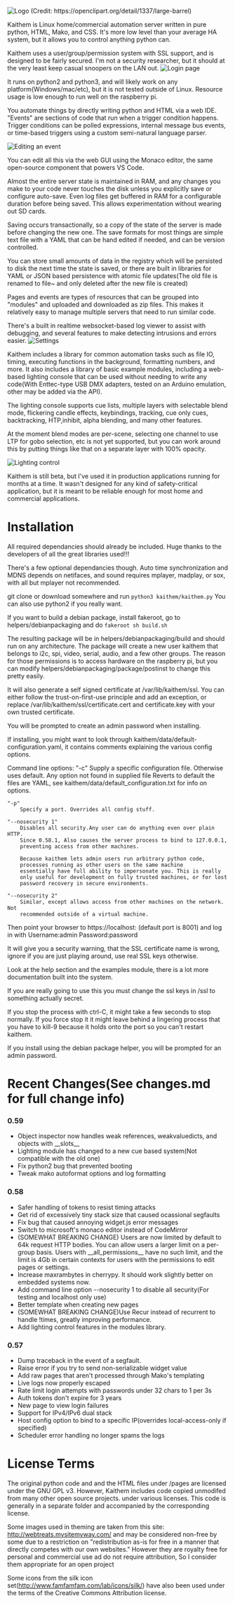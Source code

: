 ![Logo (Credit: https://openclipart.org/detail/1337/large-barrel)](img/logo.jpg)

Kaithem is Linux home/commercial automation server written in pure python, HTML, Mako, and CSS. It's more low level than your average HA system, but it allows you to control anything python can.

Kaithem uses a user/group/permission system with SSL support, and is designed to be fairly secured.
I'm not a security researcher, but it should at the very least keep casual snoopers on the LAN out.
![Login page](screenshots/login.png)


It runs on python2 and python3, and will likely work on any platform(Windows/mac/etc), but it is not tested outside of Linux. Resource usage is low enough to run well on the raspberry pi.

You automate things by directly writing python and HTML via a web IDE. "Events" are sections of code that run when a trigger condition happens. Trigger conditions can be polled expressions, internal message bus
events, or time-based triggers using a custom semi-natural language parser.

![Editing an event](screenshots/edit-event.jpg)

You can edit all this via the web GUI using the Monaco editor, the same open-source component that powers
VS Code.

Almost the entire server state is maintained in RAM, and any changes you make to your code never touches the disk unless you explicitly save or configure auto-save. Even log files get buffered in RAM for a configurable duration before being saved. This allows experimentation without wearing out SD cards.

Saving occurs transactionally, so a copy of the state of the server is made before changing the new one. The save formats for most things are simple text file with a YAML that can be hand edited if needed, and can be version controlled.



You can store small amounts of data in the registry which will be persisted to disk the next time the state is saved, or there are built in libraries for YAML or JSON based persistence with atomic file updates(The old file is renamed to file~ and only deleted after the new file is created)

Pages and events are types of resources that can be grouped into "modules" and uploaded and downloaded as zip files. This makes it relatively easy to manage multiple servers that need to run similar code.

There's a built in realtime websocket-based log viewer to assist with debugging, and several features to
make detecting intrusions and errors easier.
![Settings](screenshots/settings.jpg)

Kaithem includes a library for common automation tasks such as file IO, timing, executing functions in the background, formatting numbers, and more. It also includes a library of basic example modules, including a
web-based lighting console that can be used without needing to write any code(With Enttec-type USB DMX adapters, tested on an Arduino emulation, other may be added via the API).

The lighting console supports cue lists, multiple layers with selectable blend mode, flickering candle effects, keybindings, tracking, cue only cues, backtracking, HTP,inhibit, alpha blending, and many other features.

At the moment blend modes are per-scene, selecting one channel to use LTP for gobo selection, etc is not yet supported, but you can work around this by putting things like that on a separate layer with 100% opacity.

![Lighting control](screenshots/lighting.jpg)

Kaithem is still beta, but I've used it in production applications running for months at a time. It wasn't
designed for any kind of safety-critical application, but it is meant to be reliable enough for most home and commercial applications.

Installation
============

All required dependancies should already be included. Huge thanks to the developers of all the great libraries used!!!

There's a few optional dependancies though. Auto time synchronization and MDNS depends on netifaces, and sound requires mplayer, madplay, or sox, with all but mplayer not recommended.

git clone or download somewhere and run `python3 kaithem/kaithem.py`
You can also use python2 if you really want.

If you want to build a debian package, install fakeroot, go to helpers/debianpackaging and do
`fakeroot sh build.sh`

The resulting package will be in helpers/debianpackaging/build and should run on any architecture.
The package will create a new user kaithem that belongs to i2c, spi, video, serial, audio, and a few other
groups. The reason for those permissions is to access hardware on the raspberry pi, but you can
modify helpers/debianpackaging/package/postinst to change this pretty easily.

It will also generate a self signed certificate at /var/lib/kaithem/ssl. You can either follow the trust-on-first-use principle and add an exception, or replace /var/lib/kaithem/ssl/certificate.cert and
certificate.key with your own trusted certificate.

You will be prompted to create an admin password when installing.

If installing, you might want to look through kaithem/data/default-configuration.yaml, it contains
comments explaining the various config options.

Command line options:
    "-c"
        Supply a specific configuration file. Otherwise uses default. Any option not found in supplied file
        Reverts to default the files are YAML, see kaithem/data/default_configuration.txt for info on options.

    "-p"
        Specify a port. Overrides all config stuff.

    "--nosecurity 1"
        Disables all security.Any user can do anything even over plain HTTP. 
        Since 0.58.1, Also causes the server process to bind to 127.0.0.1, 
        preventing access from other machines.

        Because kaithem lets admin users run arbitrary python code,
        processes running as other users on the same machine
        essentially have full ability to impersonate you. This is really
        only useful for development on fully trusted machines, or for lost
        password recovery in secure environments.

    "--nosecurity 2"
        Similar, except allows access from other machines on the network. Not
        recommended outside of a virtual machine.

Then point your browser to https://localhost:<yourport> (default port is 8001)
and log in with Username:admin Password:password

It will give you a security warning, that the SSL certificate name is wrong,
ignore if you are just playing around, use real SSL keys otherwise.

Look at the help section and the examples module, there is a lot more documentation built into the system.

If you are really going to use this you must change the ssl keys in /ssl to something actually secret.

If you stop the process with ctrl-C, it might take a few seconds to stop normally.
If you force stop it it might leave behind a lingering process that you have to kill-9 because it holds onto the port so you can't restart kaithem.


If you install using the debian package helper, you will be prompted for an admin password.

Recent Changes(See changes.md for full change info)
=============
### 0.59

-   Object inspector now handles weak references, weakvaluedicts, and objects with \_\_slots\_\_
-   Lighting module has changed to a new cue based system(Not compatible with the old one)
-   Fix python2 bug that prevented booting
-   Tweak mako autoformat options and log formatting

### 0.58

-   Safer handling of tokens to resist timing attacks
-   Get rid of excessively tiny stack size that caused ocassional segfaults
-   Fix bug that caused annoying widget.js error messages
-   Switch to microsoft's monaco editor instead of CodeMirror
-   (SOMEWHAT BREAKING CHANGE) Users are now limited by default to 64k request HTTP bodies. You can allow users a larger limit on a per-group basis. Users with \_\_all\_permissions\_\_ have no such limit, and the limit is 4Gb in certain contexts for users with the permissions to edit pages or settings.
-   Increase maxrambytes in cherrypy. It should work slightly better on embedded systems now.
-   Add command line option --nosecurity 1 to disable all security(For testing and localhost only use)
-   Better template when creating new pages
-   (SOMEWHAT BREAKING CHANGE)Use Recur instead of recurrent to handle !times, greatly improving performance.
-   Add lighting control features in the modules library.

### 0.57

-   Dump traceback in the event of a segfault.
-   Raise error if you try to send non-serializable widget value
-   Add raw pages that aren't processed through Mako's templating
-   Live logs now properly escaped
-   Rate limit login attempts with passwords under 32 chars to 1 per 3s
-   Auth tokens don't expire for 3 years
-   New page to view login failures
-   Support for IPv4/IPv6 dual stack
-   Host config option to bind to a specific IP(overrides local-access-only if specified)
-   Scheduler error handling no longer spams the logs

License Terms
=============
The original python code and and the HTML files under /pages are licensed under the GNU GPL v3.
However, Kaithem includes code copied unmodifed from many other open source projects. under various licenses. This code is generally in a separate folder and accompanied by the corresponding license.

Some images used in theming are taken from this site: http://webtreats.mysitemyway.com/ and may be considered non-free
by some due to a restriction on "redistribution as-is for free in a manner that directly competes with our own websites."
However they are royalty free for personal and commercial use ad do not require attribution, So I consider them appropriate
for an open project

Some icons from the silk icon set(http://www.famfamfam.com/lab/icons/silk/) have also been used under the terms of the Creative Commons Attribution license.
